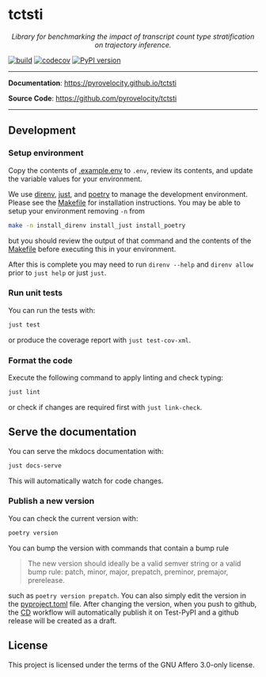 # tctsti

<p align="center">
    <em>Library for benchmarking the impact of transcript count type stratification on trajectory inference.</em>
</p>

[![build](https://github.com/pyrovelocity/tctsti/workflows/CI/badge.svg)](https://github.com/pyrovelocity/tctsti/actions)
[![codecov](https://codecov.io/gh/pyrovelocity/tctsti/branch/main/graph/badge.svg?kill_cache=1)](https://codecov.io/gh/pyrovelocity/tctsti)
[![PyPI version](https://badge.fury.io/py/tctsti.svg?branch=main&kill_cache=1)](https://badge.fury.io/py/tctsti)

---

**Documentation**: <a href="https://pyrovelocity.github.io/tctsti" target="_blank">https://pyrovelocity.github.io/tctsti</a>

**Source Code**: <a href="https://github.com/pyrovelocity/tctsti" target="_blank">https://github.com/pyrovelocity/tctsti</a>

---

## Development

### Setup environment

Copy the contents of [.example.env](./.example.env) to `.env`, review its contents, and update the variable values for your environment.

We use [direnv](https://direnv.net/), [just](https://just.systems/), and [poetry](https://python-poetry.org/docs/#installation) to manage the development environment. Please see the [Makefile](./Makefile) for installation instructions. You may be able to setup your environment removing `-n` from

```bash
make -n install_direnv install_just install_poetry
```

but you should review the output of that command and the contents of the [Makefile](./Makefile) before executing this in your environment.

After this is complete you may need to run `direnv --help` and `direnv allow` prior to `just help` or just `just`.

### Run unit tests

You can run the tests with:

```bash
just test
```

or produce the coverage report with `just test-cov-xml`.

### Format the code

Execute the following command to apply linting and check typing:

```bash
just lint
```

or check if changes are required first with `just link-check`.

## Serve the documentation

You can serve the mkdocs documentation with:

```bash
just docs-serve
```

This will automatically watch for code changes.

### Publish a new version

You can check the current version with:

```bash
poetry version
```

You can bump the version with commands that contain a bump rule

> The new version should ideally be a valid semver string or a valid bump rule:
> patch, minor, major, prepatch, preminor, premajor, prerelease.

such as `poetry version prepatch`. You can also simply edit the version in the [pyproject.toml](./pyproject.toml) file. After changing the version, when you push to github, the [CD](./.github/workflows/cd.yml) workflow will automatically publish it on Test-PyPI and a github release will be created as a draft.

## License

This project is licensed under the terms of the GNU Affero 3.0-only license.
